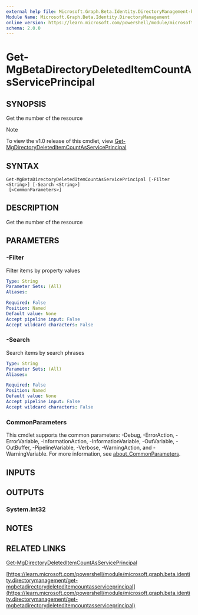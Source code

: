 ```yaml
---
external help file: Microsoft.Graph.Beta.Identity.DirectoryManagement-help.xml
Module Name: Microsoft.Graph.Beta.Identity.DirectoryManagement
online version: https://learn.microsoft.com/powershell/module/microsoft.graph.beta.identity.directorymanagement/get-mgbetadirectorydeleteditemcountasserviceprincipal
schema: 2.0.0
---
```


# Get-MgBetaDirectoryDeletedItemCountAsServicePrincipal

## SYNOPSIS
Get the number of the resource

> [!NOTE]
> To view the v1.0 release of this cmdlet, view [Get-MgDirectoryDeletedItemCountAsServicePrincipal](/powershell/module/Microsoft.Graph.Identity.DirectoryManagement/Get-MgDirectoryDeletedItemCountAsServicePrincipal?view=graph-powershell-1.0)

## SYNTAX

```
Get-MgBetaDirectoryDeletedItemCountAsServicePrincipal [-Filter <String>] [-Search <String>]
 [<CommonParameters>]
```

## DESCRIPTION
Get the number of the resource

## PARAMETERS

### -Filter
Filter items by property values

```yaml
Type: String
Parameter Sets: (All)
Aliases:

Required: False
Position: Named
Default value: None
Accept pipeline input: False
Accept wildcard characters: False
```

### -Search
Search items by search phrases

```yaml
Type: String
Parameter Sets: (All)
Aliases:

Required: False
Position: Named
Default value: None
Accept pipeline input: False
Accept wildcard characters: False
```

### CommonParameters
This cmdlet supports the common parameters: -Debug, -ErrorAction, -ErrorVariable, -InformationAction, -InformationVariable, -OutVariable, -OutBuffer, -PipelineVariable, -Verbose, -WarningAction, and -WarningVariable. For more information, see [about_CommonParameters](http://go.microsoft.com/fwlink/?LinkID=113216).

## INPUTS

## OUTPUTS

### System.Int32
## NOTES

## RELATED LINKS
[Get-MgDirectoryDeletedItemCountAsServicePrincipal](/powershell/module/Microsoft.Graph.Identity.DirectoryManagement/Get-MgDirectoryDeletedItemCountAsServicePrincipal?view=graph-powershell-1.0)

[https://learn.microsoft.com/powershell/module/microsoft.graph.beta.identity.directorymanagement/get-mgbetadirectorydeleteditemcountasserviceprincipal](https://learn.microsoft.com/powershell/module/microsoft.graph.beta.identity.directorymanagement/get-mgbetadirectorydeleteditemcountasserviceprincipal)



